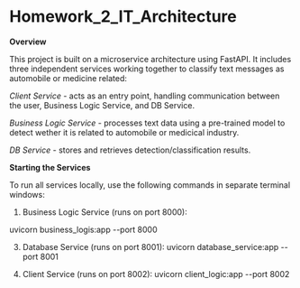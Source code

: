 # Homework_2_IT_Architecture

**Overview**

This project is built on a microservice architecture using FastAPI. It includes three independent services working together to classify text messages as automobile or medicine related:

*Client Service* - acts as an entry point, handling communication between the user, Business Logic Service, and DB Service.

*Business Logic Service* - processes text data using a pre-trained model to detect wether it is related to automobile or medicical industry.

*DB Service* - stores and retrieves detection/classification results.

**Starting the Services**

To run all services locally, use the following commands in separate terminal windows:

1. Business Logic Service (runs on port 8000):

uvicorn business_logis:app --port 8000


3. Database Service (runs on port 8001):
uvicorn database_service:app --port 8001

4. Client Service (runs on port 8002):
uvicorn client_logic:app --port 8002


